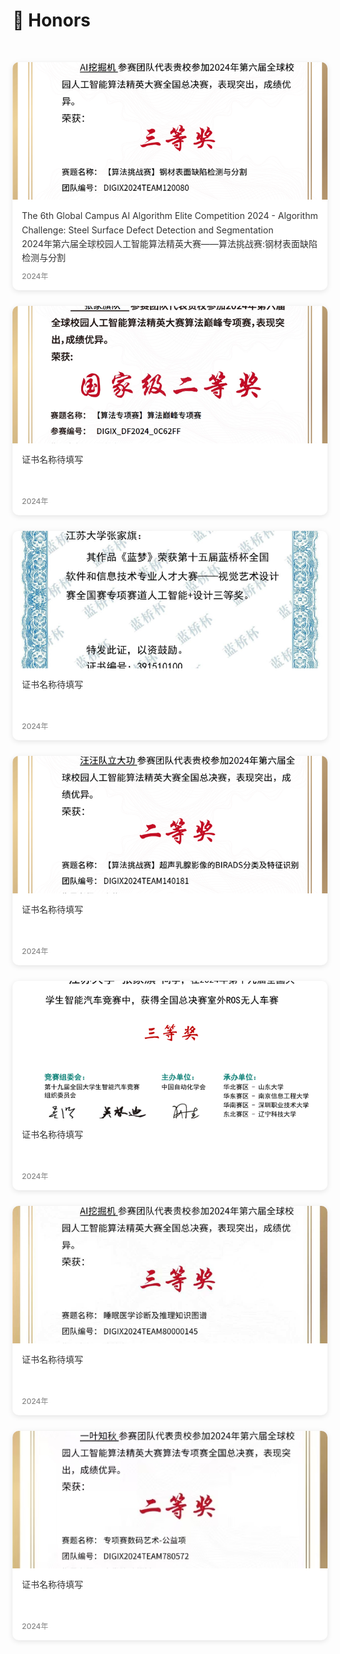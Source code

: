 # 🥇 Honors

<style>
.awards-container {
    max-width: 1200px;
    margin: 30px auto;
}

.awards-grid {
    display: grid;
    grid-template-columns: repeat(auto-fill, minmax(280px, 1fr));
    gap: 25px;
    padding: 20px 0;
}

.award-card {
    background: white;
    border-radius: 10px;
    overflow: hidden;
    box-shadow: 0 2px 8px rgba(0,0,0,0.1);
    transition: all 0.3s ease;
}

.award-card:hover {
    transform: translateY(-5px);
    box-shadow: 0 8px 16px rgba(0,0,0,0.2);
}

.award-image {
    width: 100%;
    height: 220px;
    object-fit: cover;
    display: block;
}

.award-info {
    padding: 15px;
}

.award-title {
    font-size: 14px;
    line-height: 1.6;
    color: #333;
    margin-bottom: 8px;
    min-height: 60px;
}

.award-date {
    font-size: 12px;
    color: #888;
    font-weight: 500;
}

@media (max-width: 768px) {
    .awards-grid {
        grid-template-columns: repeat(auto-fill, minmax(200px, 1fr));
        gap: 15px;
    }
    
    .award-image {
        height: 180px;
    }
}
</style>

<div class="awards-container">
<div class="awards-grid">

<div class="award-card">
    <img class="award-image" src="images/cert01.png" alt="AI Algorithm Competition">
    <div class="award-info">
        <div class="award-title">The 6th Global Campus AI Algorithm Elite Competition 2024 - Algorithm Challenge: Steel Surface Defect Detection and Segmentation<br>2024年第六届全球校园人工智能算法精英大赛——算法挑战赛:钢材表面缺陷检测与分割</div>
        <div class="award-date">2024年</div>
    </div>
</div>

<div class="award-card">
    <img class="award-image" src="images/cert02.png" alt="证书2">
    <div class="award-info">
        <div class="award-title">证书名称待填写</div>
        <div class="award-date">2024年</div>
    </div>
</div>

<div class="award-card">
    <img class="award-image" src="images/cert03.png" alt="证书3">
    <div class="award-info">
        <div class="award-title">证书名称待填写</div>
        <div class="award-date">2024年</div>
    </div>
</div>

<div class="award-card">
    <img class="award-image" src="images/cert04.png" alt="证书4">
    <div class="award-info">
        <div class="award-title">证书名称待填写</div>
        <div class="award-date">2024年</div>
    </div>
</div>

<div class="award-card">
    <img class="award-image" src="images/cert05.png" alt="证书5">
    <div class="award-info">
        <div class="award-title">证书名称待填写</div>
        <div class="award-date">2024年</div>
    </div>
</div>

<div class="award-card">
    <img class="award-image" src="images/cert06.png" alt="证书6">
    <div class="award-info">
        <div class="award-title">证书名称待填写</div>
        <div class="award-date">2024年</div>
    </div>
</div>

<div class="award-card">
    <img class="award-image" src="images/cert07.png" alt="证书7">
    <div class="award-info">
        <div class="award-title">证书名称待填写</div>
        <div class="award-date">2024年</div>
    </div>
</div>

<!-- 继续添加更多证书卡片... -->

</div>
</div>

